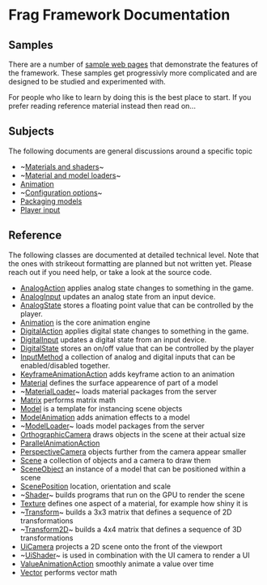# Frag Framework Documentation

## Samples
There are a number of [sample web pages](../samples) that demonstrate
the features of the framework. These samples get progressivly more
complicated and are designed to be studied and experimented with.

For people who like to learn by doing this is the best place to start.
If you prefer reading reference material instead then read on...

## Subjects
The following documents are general discussions around a specific topic

* ~[Materials and shaders](materials.md)~
* ~[Material and model loaders](loaders.md)~
* [Animation](animation.md)
* ~[Configuration options](configuration.md)~
* [Packaging models](packaging.md)
* [Player input](inputs.md)

## Reference
The following classes are documented at detailed technical level. Note that the ones
with strikeout formatting are planned but not written yet. Please reach out if you
need help, or take a look at the source code.

* [AnalogAction](reference/analog-action.md) applies analog state changes to something in the game.
* [AnalogInput](reference/analog-input.md) updates an analog state from an input device.
* [AnalogState](reference/analog-state.md) stores a floating point value that can be controlled by the player.
* [Animation](./reference/animation.md) is the core animation engine
* [DigitalAction](reference/digital-action.md) applies digital state changes to something in the game.
* [DigitalInput](reference/digital-action.md) updates a digital state from an input device.
* [DigitalState](reference/digital-action.md) stores an on/off value that can be controlled by the player
* [InputMethod](reference/input-method.md) a collection of analog and digital inputs that can be enabled/disabled together.
* [KeyframeAnimationAction](./reference/keyframe-animation-action.md) adds keyframe action to an animation
* [Material](./reference/material.md) defines the surface appearence of part of a model
* ~[MaterialLoader](./reference/material-loader.md)~ loads material packages from the server
* [Matrix](./reference/matrix.md) performs matrix math
* [Model](./reference/model.md) is a template for instancing scene objects
* [ModelAnimation](./reference/model-animation.md) adds animation effects to a model
* ~[ModelLoader](./reference/model-loader.md)~ loads model packages from the server
* [OrthographicCamera](./reference/orthographic-camera.md) draws objects in the scene at their actual size
* [ParallelAnimationAction](./reference/parallel-animation-action.md)
* [PerspectiveCamera](./reference/perspective-camera.md) objects further from the camera appear smaller
* [Scene](./reference/scene.md) a collection of objects and a camera to draw them
* [SceneObject](./reference/scene-object.md) an instance of a model that can be positioned within a scene
* [ScenePosition](./reference/scene-position.md) location, orientation and scale
* ~[Shader](./reference/shader.md)~ builds programs that run on the GPU to render the scene
* [Texture](./reference/texture.md) defines one aspect of a material, for example how shiny it is
* ~[Transform](./reference/transform.md)~ builds a 3x3 matrix that defines a sequence of 2D transformations
* ~[Transform2D](./reference/transform-2d.md)~ builds a 4x4 matrix that defines a sequence of 3D transformations
* [UiCamera](./reference/ui-camera.md) projects a 2D scene onto the front of the viewport
* ~[UiShader](./reference/ui-shader.md)~ is used in combination with the UI camera to render a UI
* [ValueAnimationAction](./reference/value-animation-action.md) smoothly animate a value over time
* [Vector](./reference/vector.md) performs vector math
